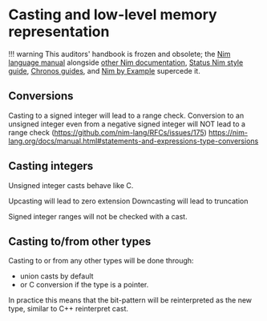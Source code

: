 # Casting and low-level memory representation

!!! warning
    This auditors' handbook is frozen and obsolete; the [Nim language manual](https://nim-lang.org/docs/manual.html) alongside [other Nim documentation](https://nim-lang.org/documentation.html), [Status Nim style guide](https://status-im.github.io/nim-style-guide/), [Chronos guides](https://github.com/status-im/nim-chronos/blob/master/docs/src/SUMMARY.md), and [Nim by Example](https://nim-by-example.github.io/getting_started/) supercede it.

## Conversions

Casting to a signed integer will lead to a range check.
Conversion to an unsigned integer even from a negative signed integer will NOT lead to a range check (https://github.com/nim-lang/RFCs/issues/175)
https://nim-lang.org/docs/manual.html#statements-and-expressions-type-conversions

## Casting integers

Unsigned integer casts behave like C.

Upcasting will lead to zero extension
Downcasting will lead to truncation

Signed integer ranges will not be checked with a cast.

## Casting to/from other types

Casting to or from any other types will be done through:

- union casts by default
- or C conversion if the type is a pointer.

In practice this means that the bit-pattern will be reinterpreted as the new type, similar to C++ reinterpret cast.
